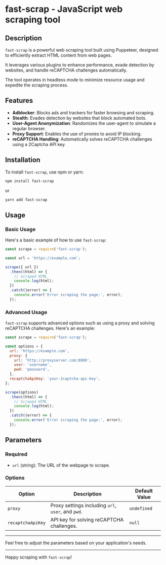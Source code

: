 # fast-scrap - JavaScript web scraping tool  

## Description

`fast-scrap` is a powerful web scraping tool built using Puppeteer, designed to efficiently extract HTML content from web pages. 

It leverages various plugins to enhance performance, evade detection by websites, and handle reCAPTCHA challenges automatically. 

The tool operates in headless mode to minimize resource usage and expedite the scraping process.

## Features

- **Adblocker**: Blocks ads and trackers for faster browsing and scraping.
- **Stealth**: Evades detection by websites that block automated bots.
- **User-Agent Anonymization**: Randomizes the user-agent to simulate a regular browser.
- **Proxy Support**: Enables the use of proxies to avoid IP blocking.
- **reCAPTCHA Handling**: Automatically solves reCAPTCHA challenges using a 2Captcha API key.

## Installation

To install `fast-scrap`, use npm or yarn:

```bash
npm install fast-scrap
```

or

```bash
yarn add fast-scrap
```

## Usage
### Basic Usage
Here's a basic example of how to use `fast-scrap`:

```javascript
const scrape = require('fast-scrap');

const url = 'https://example.com';

scrape({ url })
  .then((html) => {
    // Scraped HTML
    console.log(html);
  })
  .catch((error) => {
    console.error('Error scraping the page:', error);
  });
```

### Advanced Usage
`fast-scrap` supports advanced options such as using a proxy and solving reCAPTCHA challenges. Here's an example:

```javascript
const scrape = require('fast-scrap');

const options = {
  url: 'https://example.com',
  proxy: {
    url: 'http://proxyserver.com:8080',
    user: 'username',
    pwd: 'password',
  },
  recaptchaApiKey: 'your-2captcha-api-key',
};

scrape(options)
  .then((html) => {
    // Scraped HTML
    console.log(html);
  })
  .catch((error) => {
    console.error('Error scraping the page:', error);
  });
```



## Parameters

### Required

- `url` (string): The URL of the webpage to scrape.

### Options

| Option              | Description                                                                                                                             | Default Value |
|---------------------|-----------------------------------------------------------------------------------------------------------------------------------------|---------------|
| `proxy`             | Proxy settings including `url`, `user`, and `pwd`.                                                                                      | `undefined`   |
| `recaptchaApiKey`   | API key for solving reCAPTCHA challenges.                                                                                                | `null`        |
---

Feel free to adjust the parameters based on your application's needs. 

---

Happy scraping with `fast-scrap`!

